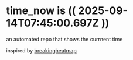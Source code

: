 # time_now is (( 2025-09-14T07:45:00.697Z ))

an automated repo that shows the currnent time

inspired by [breakingheatmap](https://github.com/breakingheatmap/breakingheatmap)
